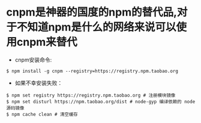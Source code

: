 # cnpm是神器的国度的npm的替代品,对于不知道npm是什么的网络来说可以使用cnpm来替代

- cnpm安装命令:

```
$ npm install -g cnpm --registry=https://registry.npm.taobao.org
```

- 如果不幸安装失败：

```
$ npm set registry https://registry.npm.taobao.org # 注册模块镜像
$ npm set disturl https://npm.taobao.org/dist # node-gyp 编译依赖的 node 源码镜像
$ npm cache clean # 清空缓存
```
